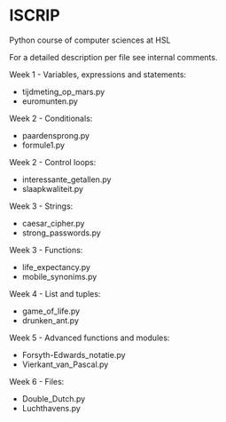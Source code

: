 # ISCRIP
Python course of computer sciences at HSL

For a detailed description per file see internal comments.

Week 1 - Variables, expressions and statements:
- tijdmeting_op_mars.py
- euromunten.py

Week 2 - Conditionals:
- paardensprong.py
- formule1.py

Week 2 - Control loops:
- interessante_getallen.py
- slaapkwaliteit.py

Week 3 - Strings:
- caesar_cipher.py
- strong_passwords.py

Week 3 - Functions:
- life_expectancy.py
- mobile_synonims.py

Week 4 - List and tuples:
- game_of_life.py
- drunken_ant.py

Week 5 - Advanced functions and modules:
- Forsyth-Edwards_notatie.py
- Vierkant_van_Pascal.py

Week 6 - Files:
- Double_Dutch.py
- Luchthavens.py
